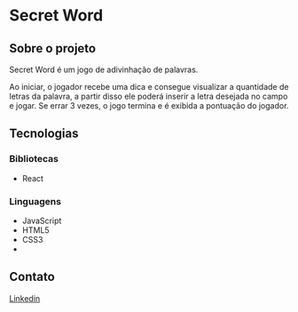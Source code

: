 # Secret Word
## Sobre o projeto

Secret Word é um jogo de adivinhação de palavras.

Ao iniciar, o jogador recebe uma dica e consegue visualizar a quantidade de letras da palavra, a partir disso ele poderá inserir a letra desejada no campo e jogar. Se errar 3 vezes, o jogo termina e é exibida a pontuação do jogador.

## Tecnologias
### Bibliotecas
- React
### Linguagens
- JavaScript
- HTML5
- CSS3
- 
## Contato
[Linkedin](https://www.linkedin.com/in/analuizamarcalfreitas/)
